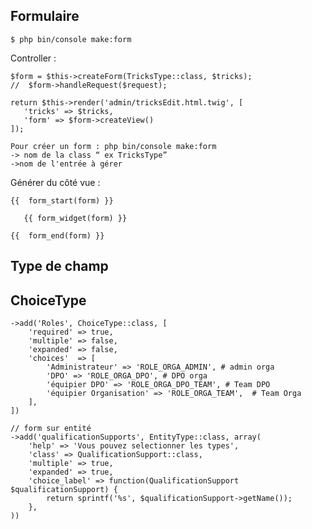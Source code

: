 ## Formulaire


    $ php bin/console make:form

Controller :

  	$form = $this->createForm(TricksType::class, $tricks);
  	//  $form->handleRequest($request);

  	return $this->render('admin/tricksEdit.html.twig', [
  	   'tricks' => $tricks,
  	   'form' => $form->createView()
  	]);

	Pour créer un form : php bin/console make:form
	-> nom de la class “ ex TricksType”
	->nom de l'entrée à gérer

Générer du côté vue :


  	{{  form_start(form) }}

  	   {{ form_widget(form) }}

  	{{  form_end(form) }}

Type de champ
----------

ChoiceType
----------

    ->add('Roles', ChoiceType::class, [
        'required' => true,
        'multiple' => false,
        'expanded' => false,
        'choices'  => [
            'Administrateur' => 'ROLE_ORGA_ADMIN', # admin orga
            'DPO' => 'ROLE_ORGA_DPO', # DPO orga
            'équipier DPO' => 'ROLE_ORGA_DPO_TEAM', # Team DPO
            'équipier Organisation' => 'ROLE_ORGA_TEAM',  # Team Orga
        ],
    ])

    // form sur entité
    ->add('qualificationSupports', EntityType::class, array(
        'help' => 'Vous pouvez selectionner les types',
        'class' => QualificationSupport::class,
        'multiple' => true,
        'expanded' => true,
        'choice_label' => function(QualificationSupport $qualificationSupport) {
            return sprintf('%s', $qualificationSupport->getName());
        },
    ))
